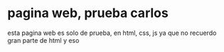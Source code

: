 # pagina web, prueba carlos 
esta pagina web es solo de prueba, en html, css, js ya que no recuerdo gran parte de html y eso
